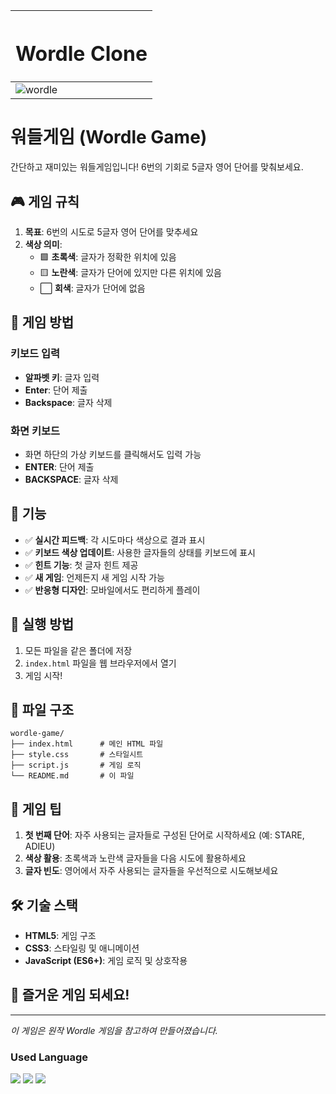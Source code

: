 |<H1 align="center">Wordle Clone</H1>|
|-|
|![wordle](https://github.com/user-attachments/assets/9fef4583-dbef-4d1a-85f5-f124f242d67c)|

# 워들게임 (Wordle Game)

간단하고 재미있는 워들게임입니다! 6번의 기회로 5글자 영어 단어를 맞춰보세요.

## 🎮 게임 규칙

1. **목표**: 6번의 시도로 5글자 영어 단어를 맞추세요
2. **색상 의미**:
   - 🟩 **초록색**: 글자가 정확한 위치에 있음
   - 🟨 **노란색**: 글자가 단어에 있지만 다른 위치에 있음
   - ⬜ **회색**: 글자가 단어에 없음

## 🎯 게임 방법

### 키보드 입력

- **알파벳 키**: 글자 입력
- **Enter**: 단어 제출
- **Backspace**: 글자 삭제

### 화면 키보드

- 화면 하단의 가상 키보드를 클릭해서도 입력 가능
- **ENTER**: 단어 제출
- **BACKSPACE**: 글자 삭제

## 🎨 기능

- ✅ **실시간 피드백**: 각 시도마다 색상으로 결과 표시
- ✅ **키보드 색상 업데이트**: 사용한 글자들의 상태를 키보드에 표시
- ✅ **힌트 기능**: 첫 글자 힌트 제공
- ✅ **새 게임**: 언제든지 새 게임 시작 가능
- ✅ **반응형 디자인**: 모바일에서도 편리하게 플레이

## 🚀 실행 방법

1. 모든 파일을 같은 폴더에 저장
2. `index.html` 파일을 웹 브라우저에서 열기
3. 게임 시작!

## 📁 파일 구조

```
wordle-game/
├── index.html      # 메인 HTML 파일
├── style.css       # 스타일시트
├── script.js       # 게임 로직
└── README.md       # 이 파일
```

## 🎯 게임 팁

1. **첫 번째 단어**: 자주 사용되는 글자들로 구성된 단어로 시작하세요 (예: STARE, ADIEU)
2. **색상 활용**: 초록색과 노란색 글자들을 다음 시도에 활용하세요
3. **글자 빈도**: 영어에서 자주 사용되는 글자들을 우선적으로 시도해보세요

## 🛠️ 기술 스택

- **HTML5**: 게임 구조
- **CSS3**: 스타일링 및 애니메이션
- **JavaScript (ES6+)**: 게임 로직 및 상호작용

## 🎉 즐거운 게임 되세요!

---

_이 게임은 원작 Wordle 게임을 참고하여 만들어졌습니다._

<h3 align="left">Used Language</h3>
<div align="left">
  <img src="https://img.shields.io/badge/HTML5-E34F26?style=flat&logo=HTML5&logoColor=white">
  <img src="https://img.shields.io/badge/CSS3-1572B6?style=flat&logo=CSS3&logoColor=white">
  <img src="https://img.shields.io/badge/Javascript-F7DF1E?style=flat&logo=Javascript&logoColor=white">
</div>
